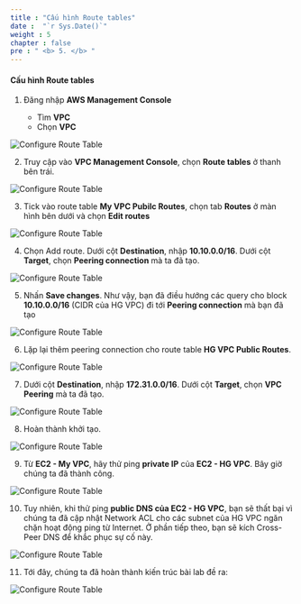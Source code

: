 ```yaml
---
title : "Cấu hình Route tables"
date :  "`r Sys.Date()`" 
weight : 5 
chapter : false
pre : " <b> 5. </b> "
---
```


#### Cấu hình Route tables


1. Đăng nhập **AWS Management Console**

   - Tìm **VPC**
   - Chọn **VPC**

![Configure Route Table](/images/5/1.png?featherlight=false&width=90pc)

2. Truy cập vào **VPC Management Console**, chọn **Route tables** ở thanh bên trái.

![Configure Route Table](/images/5/2.png?featherlight=false&width=90pc)

3. Tick vào route table **My VPC Pubilc Routes**, chọn tab **Routes** ở màn hình bên dưới và chọn **Edit routes**

![Configure Route Table](/images/5/3.png?featherlight=false&width=90pc)

4. Chọn Add route. Dưới cột **Destination**, nhập **10.10.0.0/16**. Dưới cột **Target**, chọn **Peering connection** mà ta đã tạo.

![Configure Route Table](/images/5/4.png?featherlight=false&width=90pc)

5. Nhấn **Save changes**. Như vậy, bạn đã điều hướng các query cho block **10.10.0.0/16** (CIDR của HG VPC) đi tới **Peering connection** mà bạn đã tạo

![Configure Route Table](/images/5/5.png?featherlight=false&width=90pc)

6. Lặp lại thêm peering connection cho route table **HG VPC Public Routes**.

![Configure Route Table](/images/5/6.png?featherlight=false&width=90pc)

7. Dưới cột **Destination**, nhập **172.31.0.0/16**. Dưới cột **Target**, chọn **VPC Peering** mà ta đã tạo.
 

![Configure Route Table](/images/5/7.png?featherlight=false&width=90pc)

8. Hoàn thành khởi tạo.

![Configure Route Table](/images/5/8.png?featherlight=false&width=90pc)

9. Từ **EC2 - My VPC**, hãy thử ping **private IP** của **EC2 - HG VPC**. Bây giờ chúng ta đã thành công.

![Configure Route Table](/images/5/9.png?featherlight=false&width=90pc)

10. Tuy nhiên, khi thử ping **public DNS của EC2 - HG VPC**, bạn sẽ thất bại vì chúng ta đã cập nhật Network ACL cho các subnet của HG VPC ngăn chặn hoạt động ping từ Internet. Ở phần tiếp theo, bạn sẽ kích Cross-Peer DNS để khắc phục sự cố này.

![Configure Route Table](/images/5/10.png?featherlight=false&width=90pc)

11. Tới đây, chúng ta đã hoàn thành kiến trúc bài lab đề ra:

![Configure Route Table](/images/5/11.png?featherlight=false&width=90pc)




